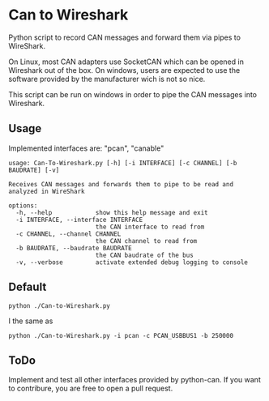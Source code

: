 # Can to Wireshark
Python script to record CAN messages and forward them via pipes to WireShark.

On Linux, most CAN adapters use SocketCAN which can be opened in Wireshark out of the box.
On windows, users are expected to use the software provided by the manufacturer wich is not so nice.

This script can be run on windows in order to pipe the CAN messages into Wireshark.

## Usage
Implemented interfaces are: "pcan", "canable"

```
usage: Can-To-Wireshark.py [-h] [-i INTERFACE] [-c CHANNEL] [-b BAUDRATE] [-v]      

Receives CAN messages and forwards them to pipe to be read and analyzed in WireShark

options:
  -h, --help            show this help message and exit
  -i INTERFACE, --interface INTERFACE
                        the CAN interface to read from
  -c CHANNEL, --channel CHANNEL
                        the CAN channel to read from
  -b BAUDRATE, --baudrate BAUDRATE
                        the CAN baudrate of the bus
  -v, --verbose         activate extended debug logging to console
```

## Default
```
python ./Can-to-Wireshark.py
```
I the same as
```
python ./Can-to-Wireshark.py -i pcan -c PCAN_USBBUS1 -b 250000
```

## ToDo
Implement and test all other interfaces provided by python-can.
If you want to contribure, you are free to open a pull request.
